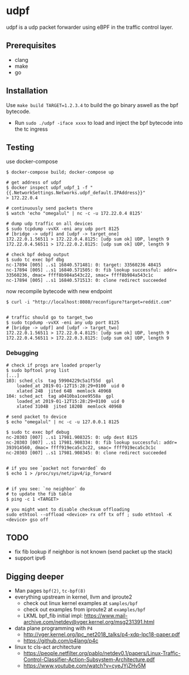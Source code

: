 # udpf

udpf is a udp packet forwarder using eBPF in the traffic control layer.

## Prerequisites

* clang
* make
* go

## Installation

Use `make build TARGET=1.2.3.4` to build the go binary aswell as the bpf bytecode.

* Run `sudo ./udpf -iface xxxx` to load and inject the bpf bytecode into the tc ingress

## Testing

use docker-compose
```
$ docker-compose build; docker-compose up

# get address of udpf
$ docker inspect udpf_udpf_1 -f "{{.NetworkSettings.Networks.udpf_default.IPAddress}}"
> 172.22.0.4

# continuously send packets there
$ watch 'echo "omegalul" | nc -c -u 172.22.0.4 8125'

# dump udp traffic on all devices
$ sudo tcpdump -vvXX -eni any udp port 8125
# [bridge -> udpf] and [udpf -> target_one]
172.22.0.1.56511 > 172.22.0.4.8125: [udp sum ok] UDP, length 9
172.22.0.4.56511 > 172.22.0.2.8125: [udp sum ok] UDP, length 9

# check bpf debug output
$ sudo tc exec bpf dbg
nc-17894 [005] ..s1 16840.571481: 0: target: 33560236 48415
nc-17894 [005] ..s1 16840.571505: 0: fib lookup successful: addr= 33560236, dmac= ffff8b984a543c22, smac= ffff8b984a543c1c
nc-17894 [005] ..s1 16840.571513: 0: clone redirect succeeded

```

now recompile bytecode with new endpoint
```
$ curl -i "http://localhost:8080/reconfigure?target=reddit.com"


# traffic should go to target_two
$ sudo tcpdump -vvXX -eni any udp port 8125
# [bridge -> udpf] and [udpf -> target_two]
172.22.0.1.56511 > 172.22.0.4.8125: [udp sum ok] UDP, length 9
172.22.0.4.56511 > 172.22.0.3.8125: [udp sum ok] UDP, length 9

```

### Debugging

```
# check if progs are loaded properly
$ sudo bpftool prog list
[...]
103: sched_cls  tag 59904229c5a1f55d  gpl
	loaded_at 2019-01-12T15:28:29+0100  uid 0
	xlated 24B  jited 64B  memlock 4096B
104: sched_act  tag a0410ba1cee9558a  gpl
	loaded_at 2019-01-12T15:28:29+0100  uid 0
	xlated 3104B  jited 1820B  memlock 4096B

# send packet to device
$ echo "omegalul" | nc -c -u 127.0.0.1 8125

$ sudo tc exec bpf debug
nc-20303 [007] ..s1 17981.908325: 0: udp dest 8125
nc-20303 [007] ..s1 17981.908334: 0: fib lookup successful: addr= 393914560, dmac= ffff919eca5c3c22, smac= ffff919eca5c3c1c
nc-20303 [007] ..s1 17981.908345: 0: clone redirect succeeded


# if you see `packet not forwarded` do
$ echo 1 > /proc/sys/net/ipv4/ip_forward


# if you see: `no neighbor` do
# to update the fib table
$ ping -c 1 <TARGET>

# you might want to disable checksum offloading
sudo ethtool --offload <device> rx off tx off ; sudo ethtool -K <device> gso off

```

## TODO

* fix fib lookup if neighbor is not known (send packet up the stack)
* support ipv6


## Digging deeper

* Man pages `bpf(2)`, `tc-bpf(8)`
* everything upstream in kernel, llvm and iproute2
	* check out linux kernel examples at `samples/bpf`
	* check out examples from iproute2 at `examples/bpf`
	* LKML bpf_fib initial impl: https://www.mail-archive.com/netdev@vger.kernel.org/msg231391.html
* data plane programming with `P4`
	* http://vger.kernel.org/lpc_net2018_talks/p4-xdp-lpc18-paper.pdf
	* https://github.com/p4lang/p4c
* linux tc cls-act architecture
	* https://people.netfilter.org/pablo/netdev0.1/papers/Linux-Traffic-Control-Classifier-Action-Subsystem-Architecture.pdf
	* https://www.youtube.com/watch?v=cyeJYjZHv5M
